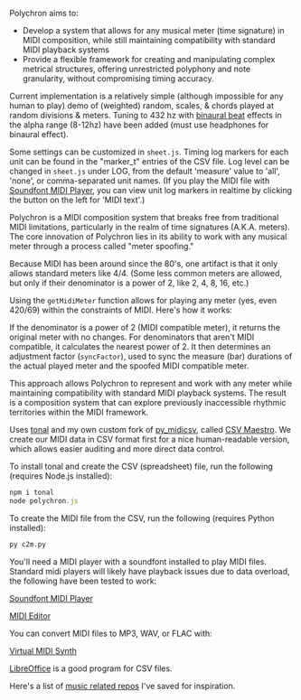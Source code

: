 Polychron aims to:

- Develop a system that allows for any musical meter (time signature) in MIDI composition, while still maintaining compatibility with standard MIDI playback systems
- Provide a flexible framework for creating and manipulating complex metrical structures, offering unrestricted polyphony and note granularity, without compromising timing accuracy.

Current implementation is a relatively simple (although impossible for any human to play) demo of (weighted) random, scales, & chords played at random divisions & meters. Tuning to 432 hz with [binaural beat](https://search.brave.com/search?q=how+does+binaural+beats+work&source=web&conversation=80d48ba0c8ba0614ef212e&summary=1) effects in the alpha range (8-12hz) have been added (must use headphones for binaural effect). 

Some settings can be customized in `sheet.js`. Timing log markers for each unit can be found in the "marker_t" entries of the CSV file. Log level can be changed in `sheet.js` under LOG, from the default 'measure' value to 'all', 'none', or comma-separated unit names. (If you play the MIDI file with [Soundfont MIDI Player](#players), you can view unit log markers in realtime by clicking the button on the left for 'MIDI text'.)

Polychron is a MIDI composition system that breaks free from traditional MIDI limitations, particularly in the realm of time signatures (A.K.A. meters). The core innovation of Polychron lies in its ability to work with any musical meter through a process called "meter spoofing."

Because MIDI has been around since the 80's, one artifact is that it only allows standard meters like 4/4. (Some less common meters are allowed, but only if their denominator is a power of 2, like 2, 4, 8, 16, etc.)

Using the `getMidiMeter` function allows for playing any meter (yes, even 420/69) within the constraints of MIDI. Here's how it works:

If the denominator is a power of 2 (MIDI compatible meter), it returns the original meter with no changes.
For denominators that aren't MIDI compatible, it calculates the nearest power of 2.
It then determines an adjustment factor (`syncFactor`), used to sync the measure (bar) durations of the actual played meter and the spoofed MIDI compatible meter.

This approach allows Polychron to represent and work with any meter while maintaining compatibility with standard MIDI playback systems. The result is a composition system that can explore previously inaccessible rhythmic territories within the MIDI framework.

Uses [tonal](https://github.com/tonaljs/tonal) and my own custom fork of [py_midicsv](https://github.com/timwedde/py_midicsv), called [CSV Maestro](https://github.com/i1li/csv_maestro). We create our MIDI data in CSV format first for a nice human-readable version, which allows easier auditing and more direct data control.

To install tonal and create the CSV (spreadsheet) file, run the following (requires Node.js installed):
```js
npm i tonal
node polychron.js
```

To create the MIDI file from the CSV, run the following (requires Python installed):
```python
py c2m.py
```
<span id="players">
You'll need a MIDI player with a soundfont installed to play MIDI files. Standard midi players will likely have playback issues due to data overload, the following have been tested to work:

[Soundfont MIDI Player](https://soundfont-midi-player.en.softonic.com)

[MIDI Editor](https://github.com/jingkaimori/midieditor)

You can convert MIDI files to MP3, WAV, or FLAC with:

[Virtual MIDI Synth](https://coolsoft.altervista.org/virtualmidisynth)
</span>

[LibreOffice](https://libreoffice.org/) is a good program for CSV files.

Here's a list of [music related repos](https://github.com/stars/i1li/lists/music) I've saved for inspiration.
